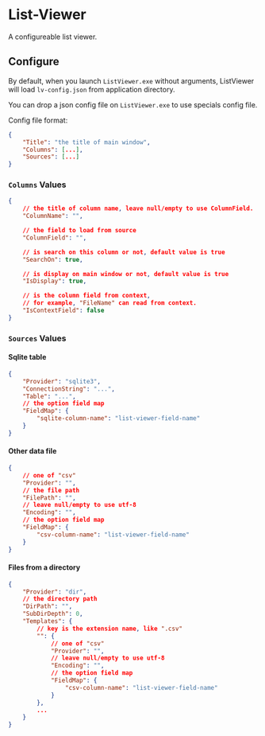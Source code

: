 # List-Viewer

A configureable list viewer.

## Configure

By default, when you launch `ListViewer.exe` without arguments,
ListViewer will load `lv-config.json` from application directory.

You can drop a json config file on `ListViewer.exe` to use specials config file.

Config file format:

``` json
{
    "Title": "the title of main window",
    "Columns": [...],
    "Sources": [...]
}
```

### `Columns` Values

``` json
{
    // the title of column name, leave null/empty to use ColumnField.
    "ColumnName": "",

    // the field to load from source
    "ColumnField": "",

    // is search on this column or not, default value is true
    "SearchOn": true,

    // is display on main window or not, default value is true
    "IsDisplay": true,

    // is the column field from context,
    // for example, "FileName" can read from context.
    "IsContextField": false
}
```

### `Sources` Values

#### Sqlite table

``` json
{
    "Provider": "sqlite3",
    "ConnectionString": "...",
    "Table": "...",
    // the option field map
    "FieldMap": {
        "sqlite-column-name": "list-viewer-field-name"
    }
}
```

#### Other data file

``` json
{
    // one of "csv"
    "Provider": "",
    // the file path
    "FilePath": "",
    // leave null/empty to use utf-8
    "Encoding": "",
    // the option field map
    "FieldMap": {
        "csv-column-name": "list-viewer-field-name"
    }
}
```

#### Files from a directory

``` json
{
    "Provider": "dir",
    // the directory path
    "DirPath": "",
    "SubDirDepth": 0,
    "Templates": {
        // key is the extension name, like ".csv"
        "": {
            // one of "csv"
            "Provider": "",
            // leave null/empty to use utf-8
            "Encoding": "",
            // the option field map
            "FieldMap": {
                "csv-column-name": "list-viewer-field-name"
            }
        },
        ...
    }
}
```

